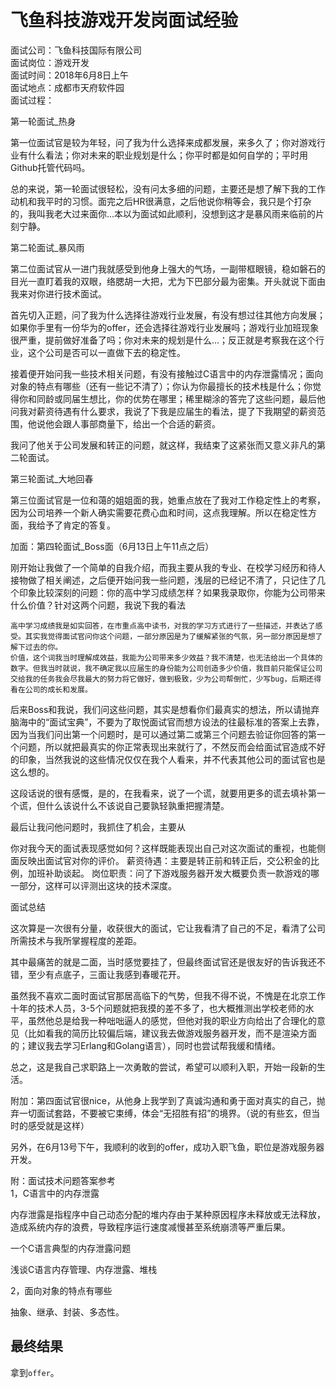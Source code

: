 # 飞鱼科技游戏开发岗面试经验  

面试公司：飞鱼科技国际有限公司  
面试岗位：游戏开发  
面试时间：2018年6月8日上午  
面试地点：成都市天府软件园  
面试过程：  

第一轮面试_热身  

第一位面试官是较为年轻，问了我为什么选择来成都发展，来多久了；你对游戏行业有什么看法；你对未来的职业规划是什么；你平时都是如何自学的；平时用Github托管代码吗。  

总的来说，第一轮面试很轻松，没有问太多细的问题，主要还是想了解下我的工作动机和我平时的习惯。面完之后HR很满意，之后他说你稍等会，我只是个打杂的，我叫我老大过来面你...本以为面试如此顺利，没想到这才是暴风雨来临前的片刻宁静。  

 
第二轮面试_暴风雨  

第二位面试官从一进门我就感受到他身上强大的气场，一副带框眼镜，稳如磐石的目光一直盯着我的双眼，络腮胡一大把，尤为下巴部分最为密集。开头就说下面由我来对你进行技术面试。  

首先切入正题，问了我为什么选择往游戏行业发展，有没有想过往其他方向发展；如果你手里有一份华为的offer，还会选择往游戏行业发展吗；游戏行业加班现象很严重，提前做好准备了吗；你对未来的规划是什么...；反正就是考察我在这个行业，这个公司是否可以一直做下去的稳定性。  

接着便开始问我一些技术相关问题，有没有接触过C语言中的内存泄露情况；面向对象的特点有哪些（还有一些记不清了）；你认为你最擅长的技术栈是什么；你觉得你和同龄或同届生想比，你的优势在哪里；稀里糊涂的答完了这些问题，最后他问我对薪资待遇有什么要求，我说了下我是应届生的看法，提了下我期望的薪资范围，他说他会跟人事部商量下，给出一个合适的薪资。  

我问了他关于公司发展和转正的问题，就这样，我结束了这紧张而又意义非凡的第二轮面试。  

 
第三轮面试_大地回春  

第三位面试官是一位和蔼的姐姐面的我，她重点放在了我对工作稳定性上的考察，因为公司培养一个新人确实需要花费心血和时间，这点我理解。所以在稳定性方面，我给予了肯定的答复。  

 
加面：第四轮面试_Boss面（6月13日上午11点之后）  

刚开始让我做了一个简单的自我介绍，而我主要从我的专业、在校学习经历和待人接物做了相关阐述，之后便开始问我一些问题，浅层的已经记不清了，只记住了几个印象比较深刻的问题：你的高中学习成绩怎样？如果我录取你，你能为公司带来什么价值？针对这两个问题，我说下我的看法  

```
高中学习成绩我是如实回答，在市重点高中读书，对我的学习方式进行了一些描述，并表达了感受。其实我觉得面试官问你这个问题，一部分原因是为了缓解紧张的气氛，另一部分原因是想了解下过去的你。
价值，这个词我当时理解成效益，我能为公司带来多少效益？我不清楚，也无法给出一个具体的数字。但我当时就说，我不确定我以应届生的身份能为公司创造多少价值，我目前只能保证公司交给我的任务我会尽我最大的努力将它做好，做到极致，少为公司帮倒忙，少写bug，后期还得看在公司的成长和发展。
```

后来Boss和我说，我们问这些问题，其实是想看你们最真实的想法，所以请抛弃脑海中的“面试宝典”，不要为了取悦面试官而想方设法的往最标准的答案上去靠，因为当我们问出第一个问题时，是可以通过第二或第三个问题去验证你回答的第一个问题，所以就把最真实的你正常表现出来就行了，不然反而会给面试官造成不好的印象，当然我说的这些情况仅仅在我个人看来，并不代表其他公司的面试官也是这么想的。

这段话说的很有感慨，是的，在我看来，说了一个谎，就要用更多的谎去填补第一个谎，但什么该说什么不该说自己要孰轻孰重把握清楚。

最后让我问他问题时，我抓住了机会，主要从

你对我今天的面试表现感觉如何？这样既能表现出自己对这次面试的重视，也能侧面反映出面试官对你的评价。
薪资待遇：主要是转正前和转正后，交公积金的比例，加班补助谈起。
岗位职责：问了下游戏服务器开发大概要负责一款游戏的哪一部分，这样可以评测出这块的技术深度。

 
面试总结  

这次算是一次很有分量，收获很大的面试，它让我看清了自己的不足，看清了公司所需技术与我所掌握程度的差距。  

其中最痛苦的就是二面，当时感觉要挂了，但最终面试官还是很友好的告诉我还不错，至少有点底子，三面让我感到春暖花开。  

虽然我不喜欢二面时面试官那居高临下的气势，但我不得不说，不愧是在北京工作十年的技术人员，3-5个问题就把我摸的差不多了，也大概推测出学校老师的水平，虽然他总是给我一种咄咄逼人的感觉，但他对我的职业方向给出了合理化的意见（比如看我的简历比较偏后端，建议我去做游戏服务器开发，而不是渲染方面的；建议我去学习Erlang和Golang语言），同时也尝试帮我缓和情绪。  

总之，这是我自己求职路上一次勇敢的尝试，希望可以顺利入职，开始一段新的生活。  

附加：第四面试官很nice，从他身上我学到了真诚沟通和勇于面对真实的自己，抛弃一切面试套路，不要被它束缚，体会“无招胜有招”的境界。（说的有些玄，但当时的感受就是这样）  

另外，在6月13号下午，我顺利的收到的offer，成功入职飞鱼，职位是游戏服务器开发。  

 
附：面试技术问题答案参考  
1，C语言中的内存泄露  

内存泄露是指程序中自己动态分配的堆内存由于某种原因程序未释放或无法释放，造成系统内存的浪费，导致程序运行速度减慢甚至系统崩溃等严重后果。  

一个C语言典型的内存泄露问题  

浅谈C语言内存管理、内存泄露、堆栈  

 
2，面向对象的特点有哪些  

抽象、继承、封装、多态性。  

## 最终结果  

拿到`offer`。
